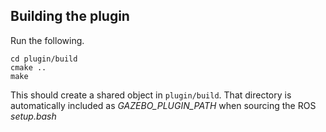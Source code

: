 ## Building the plugin

Run the following.

```
cd plugin/build
cmake ..
make
```

This should create a shared object in `plugin/build`. That directory is automatically included as _GAZEBO\_PLUGIN\_PATH_ when sourcing the ROS _setup.bash_

